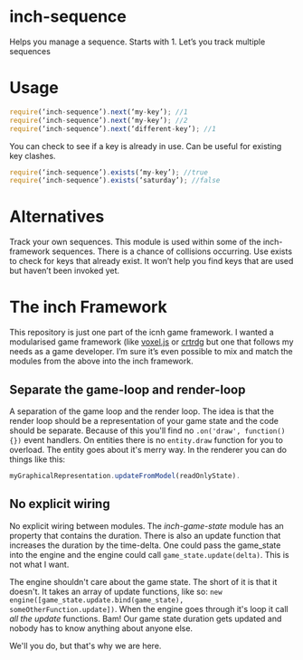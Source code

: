 # inch-sequence
Helps you manage a sequence. Starts with 1. Let’s you track multiple sequences

# Usage
```javascript
require(‘inch-sequence’).next(‘my-key’); //1
require(‘inch-sequence’).next(‘my-key’); //2
require(‘inch-sequence’).next(‘different-key’); //1
```

You can check to see if a key is already in use. Can be useful for existing key clashes.

```javascript
require(‘inch-sequence’).exists(‘my-key’); //true
require(‘inch-sequence’).exists(‘saturday’); //false
```

# Alternatives
Track your own sequences. This module is used within some of the inch-framework sequences. There is a chance of collisions occurring. Use exists to check for keys that already exist. It won’t help you find keys that are used but haven’t been invoked yet.

# The inch Framework
This repository is just one part of the icnh game framework. I wanted a modularised game framework (like [voxel.js](http://voxeljs.com) or [crtrdg](http://crtrdg.com/) but one that follows my needs as a game developer. I’m sure it’s even possible to mix and match the modules from the above into the inch framework.

## Separate the game-loop and render-loop
A separation of the game loop and the render loop. The idea is that the render loop should be a representation of your game state and the code should be separate. Because of this you'll find no `.on('draw', function() {})` event handlers. On entities there is no `entity.draw` function for you to overload. The entity goes about it's merry way. In the renderer you can do things like this: 

```javascript
myGraphicalRepresentation.updateFromModel(readOnlyState).
```

## No explicit wiring
No explicit wiring between modules. The *inch-game-state* module has an property that contains the duration. There is also an update function that increases the duration by the time-delta. One could pass the game_state into the engine and the engine could call `game_state.update(delta)`. This is not what I want. 

The engine shouldn't care about the game state. The short of it is that it doesn't. It takes an array of update functions, like so: `new engine([game_state.update.bind(game_state), someOtherFunction.update])`. When the engine goes through it's loop it call *all the update* functions. Bam! Our game state duration gets updated and nobody has to know anything about anyone else. 

We'll you do, but that's why we are here.
